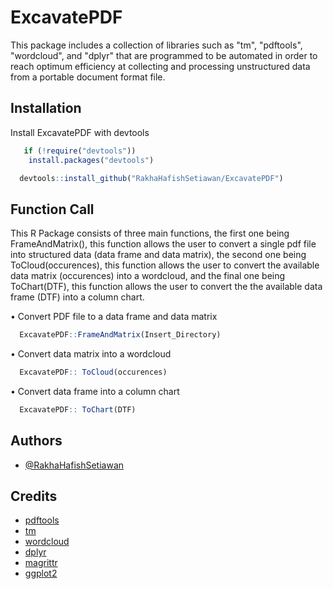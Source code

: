 # ExcavatePDF

This package includes a collection of libraries such as "tm", "pdftools", "wordcloud", and "dplyr" that are programmed to be automated in order
to reach optimum efficiency at collecting and processing unstructured data from a portable document format file.


## Installation

Install ExcavatePDF with devtools

```r
   if (!require("devtools")) 
    install.packages("devtools")

  devtools::install_github("RakhaHafishSetiawan/ExcavatePDF")
```
    
## Function Call

This R Package consists of three main functions, the first one being FrameAndMatrix(), 
this function allows the user to convert a single pdf file into structured data (data frame and data matrix),
the second one being ToCloud(occurences), this function allows the user to convert the available data matrix (occurences) into a wordcloud, and the final one being ToChart(DTF), this function allows 
the user to convert the the available data frame (DTF) into a column chart.


• Convert PDF file to a data frame and data matrix


```r
  ExcavatePDF::FrameAndMatrix(Insert_Directory)

```

• Convert data matrix into a wordcloud


```r
  ExcavatePDF:: ToCloud(occurences)

```

• Convert data frame into a column chart


```r
  ExcavatePDF:: ToChart(DTF)

```
## Authors

- [@RakhaHafishSetiawan](https://github.com/RakhaHafishSetiawan)


## Credits

 - [pdftools](https://github.com/ropensci/pdftools)
 - [tm](https://cran.r-project.org/web/packages/tm/index.html)
 - [wordcloud](https://cran.r-project.org/web/packages/wordcloud/index.html)
- [dplyr](https://cran.r-project.org/web/packages/dplyr/index.html)
 - [magrittr](https://magrittr.tidyverse.org/)
 - [ggplot2](https://ggplot2.tidyverse.org/)
